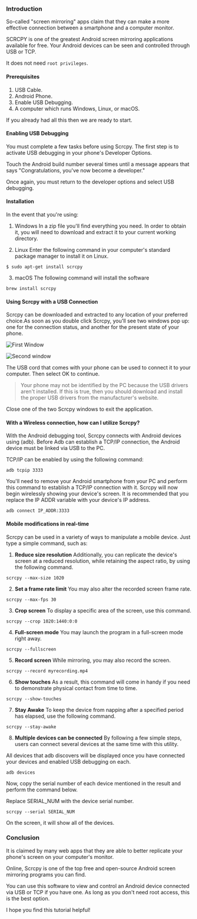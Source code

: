 ### Introduction
So-called "screen mirroring" apps claim that they can make a more effective connection between a smartphone and a computer monitor.
<!--more-->

SCRCPY is one of the greatest Android screen mirroring applications available for free. Your Android devices can be seen and controlled through USB or TCP.

It does not need `root privileges`.

#### Prerequisites

1. USB Cable.
2. Android Phone.
3. Enable USB Debugging.
4. A computer which runs Windows, Linux, or macOS.

If you already had all this then we are ready to start.

#### Enabling USB Debugging

You must complete a few tasks before using Scrcpy. The first step is to activate USB debugging in your phone's Developer Options.

Touch the Android build number several times until a message appears that says "Congratulations, you've now become a developer."

Once again, you must return to the developer options and select USB debugging.

#### Installation

In the event that you're using:

1. Windows
  In a zip file you'll find everything you need. In order to obtain it, you will need to download and extract it to your current working directory.

2. Linux
   Enter the following command in your computer's standard package manager to install it on Linux.

```
$ sudo apt-get install scrcpy
```

3. macOS
   The following command will install the software

```
brew install scrcpy
```

#### Using Scrcpy with a USB Connection

Scrcpy can be downloaded and extracted to any location of your preferred choice.As soon as you double click Scrcpy, you'll see two windows pop up: one for the connection status, and another for the present state of your phone.

![First Window](/enginering-education/Controlling-Android-Phone-Using-SCRCPY/image1.png)

![Second window](/enginering-education/Controlling-Android-Phone-Using-SCRCPY/image2.png)

The USB cord that comes with your phone can be used to connect it to your computer. Then select OK to continue.

> Your phone may not be identified by the PC because the USB drivers aren't installed. If this is true, then you should download and install the proper USB drivers from the manufacturer's website.

Close one of the two Scrcpy windows to exit the application.

#### With a Wireless connection, how can I utilize Scrcpy?

With the Android debugging tool, Scrcpy connects with Android devices using (adb). Before Adb can establish a TCP/IP connection, the Android device must be linked via USB to the PC.

TCP/IP can be enabled by using the following command:

```
adb tcpip 3333
```
You'll need to remove your Android smartphone from your PC and perform this command to establish a TCP/IP connection with it. Scrcpy will now begin wirelessly showing your device's screen. It is recommended that you replace the IP ADDR variable with your device's IP address.

```
adb connect IP_ADDR:3333
```

#### Mobile modifications in real-time

Scrcpy can be used in a variety of ways to manipulate a mobile device. Just type a simple command, such as:

1. **Reduce size resolution**
 Additionally, you can replicate the device's screen at a reduced resolution, while retaining the aspect ratio, by using the following command.
```
scrcpy --max-size 1020
```

2. **Set a frame rate limit**
   You may also alter the recorded screen frame rate.

```
scrcpy --max-fps 30
```

3. **Crop screen**
To display a specific area of the screen, use this command.

```
scrcpy --crop 1020:1440:0:0
```

4. **Full-screen mode**
You may launch the program in a full-screen mode right away.

```
scrcpy --fullscreen
```

5. **Record screen**
While mirroring, you may also record the screen.

```
scrcpy --record myrecording.mp4
```

6. **Show touches**
As a result, this command will come in handy if you need to demonstrate physical contact from time to time.

```
scrcpy --show-touches
```

7. **Stay Awake**
To keep the device from napping after a specified period has elapsed, use the following command.

```
scrcpy --stay-awake
```

8. **Multiple devices can be connected**
By following a few simple steps, users can connect several devices at the same time with this utility.

All devices that adb discovers will be displayed once you have connected your devices and enabled USB debugging on each.

```
adb devices
```

Now, copy the serial number of each device mentioned in the result and perform the command below.

Replace SERIAL_NUM with the device serial number.

```
scrcpy --serial SERIAL_NUM
```

On the screen, it will show all of the devices.

### Conclusion
It is claimed by many web apps that they are able to better replicate your phone's screen on your computer's monitor.

Online, Scrcpy is one of the top free and open-source Android screen mirroring programs you can find.

You can use this software to view and control an Android device connected via USB or TCP if you have one. As long as you don't need root access, this is the best option.

I hope you find this tutorial helpful!
